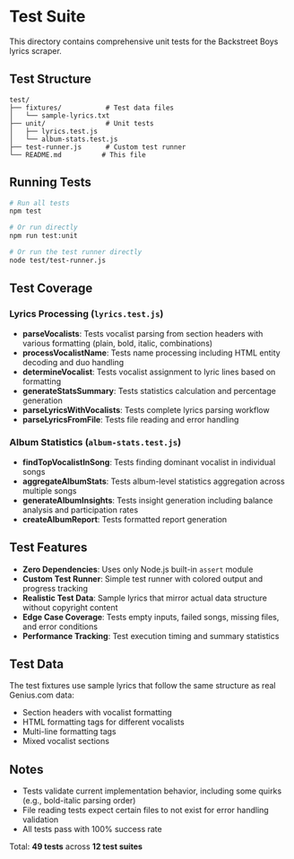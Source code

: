 # Test Suite

This directory contains comprehensive unit tests for the Backstreet Boys lyrics scraper.

## Test Structure

```
test/
├── fixtures/           # Test data files
│   └── sample-lyrics.txt
├── unit/               # Unit tests
│   ├── lyrics.test.js
│   └── album-stats.test.js
├── test-runner.js      # Custom test runner
└── README.md          # This file
```

## Running Tests

```bash
# Run all tests
npm test

# Or run directly
npm run test:unit

# Or run the test runner directly
node test/test-runner.js
```

## Test Coverage

### Lyrics Processing (`lyrics.test.js`)
- **parseVocalists**: Tests vocalist parsing from section headers with various formatting (plain, bold, italic, combinations)
- **processVocalistName**: Tests name processing including HTML entity decoding and duo handling
- **determineVocalist**: Tests vocalist assignment to lyric lines based on formatting
- **generateStatsSummary**: Tests statistics calculation and percentage generation
- **parseLyricsWithVocalists**: Tests complete lyrics parsing workflow
- **parseLyricsFromFile**: Tests file reading and error handling

### Album Statistics (`album-stats.test.js`)
- **findTopVocalistInSong**: Tests finding dominant vocalist in individual songs
- **aggregateAlbumStats**: Tests album-level statistics aggregation across multiple songs
- **generateAlbumInsights**: Tests insight generation including balance analysis and participation rates
- **createAlbumReport**: Tests formatted report generation

## Test Features

- **Zero Dependencies**: Uses only Node.js built-in `assert` module
- **Custom Test Runner**: Simple test runner with colored output and progress tracking
- **Realistic Test Data**: Sample lyrics that mirror actual data structure without copyright content
- **Edge Case Coverage**: Tests empty inputs, failed songs, missing files, and error conditions
- **Performance Tracking**: Test execution timing and summary statistics

## Test Data

The test fixtures use sample lyrics that follow the same structure as real Genius.com data:
- Section headers with vocalist formatting
- HTML formatting tags for different vocalists
- Multi-line formatting tags
- Mixed vocalist sections

## Notes

- Tests validate current implementation behavior, including some quirks (e.g., bold-italic parsing order)
- File reading tests expect certain files to not exist for error handling validation
- All tests pass with 100% success rate

Total: **49 tests** across **12 test suites**